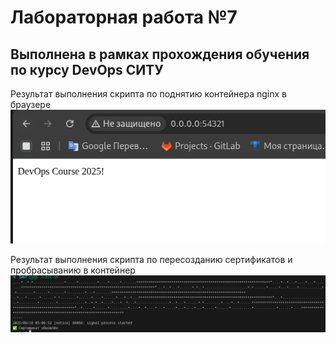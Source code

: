 # Лабораторная работа №7  

## Выполнена в рамках прохождения обучения по курсу DevOps СИТУ  

Результат выполнения скрипта по поднятию контейнера nginx в браузере  
![1](screen.png)


Результат выполнения скрипта по пересозданию сертификатов и пробрасыванию в контейнер
![1](cert.png)